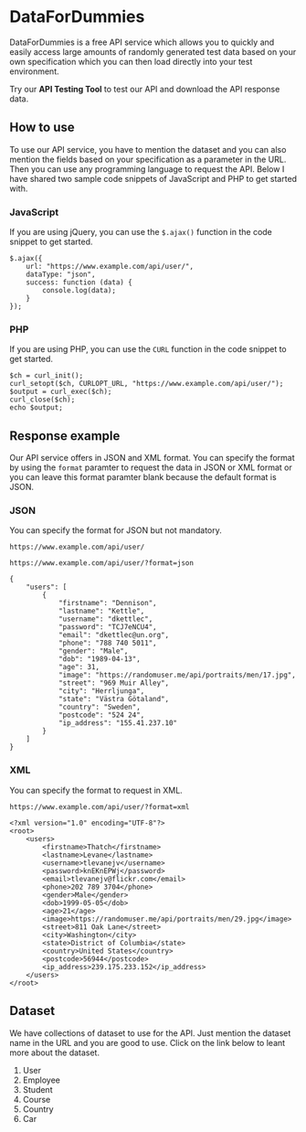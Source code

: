 # DataForDummies

DataForDummies is a free API service which allows you to quickly and easily access large amounts of randomly generated test data based on your own specification which you can then load directly into your test environment.

Try our **API Testing Tool** to test our API and download the API response data.

## How to use

To use our API service, you have to mention the dataset and you can also mention the fields based on your specification as a parameter in the URL. Then you can use any programming language to request the API. Below I have shared two sample code snippets of JavaScript and PHP to get started with.

### JavaScript

If you are using jQuery, you can use the `$.ajax()` function in the code snippet to get started.

```
$.ajax({
    url: "https://www.example.com/api/user/",
    dataType: "json",
    success: function (data) {
        console.log(data);
    }
});
```

### PHP

If you are using PHP, you can use the `CURL` function in the code snippet to get started.

```
$ch = curl_init();
curl_setopt($ch, CURLOPT_URL, "https://www.example.com/api/user/");
$output = curl_exec($ch);
curl_close($ch);
echo $output;
```

## Response example

Our API service offers in JSON and XML format. You can specify the format by using the `format` paramter to request the data in JSON or XML format or you can leave this format paramter blank because the default format is JSON.

### JSON

You can specify the format for JSON but not mandatory.

`https://www.example.com/api/user/`

`https://www.example.com/api/user/?format=json`

```
{
    "users": [
        {
            "firstname": "Dennison",
            "lastname": "Kettle",
            "username": "dkettlec",
            "password": "TCJ7eNCU4",
            "email": "dkettlec@un.org",
            "phone": "788 740 5011",
            "gender": "Male",
            "dob": "1989-04-13",
            "age": 31,
            "image": "https://randomuser.me/api/portraits/men/17.jpg",
            "street": "969 Muir Alley",
            "city": "Herrljunga",
            "state": "Västra Götaland",
            "country": "Sweden",
            "postcode": "524 24",
            "ip_address": "155.41.237.10"
        }
    ]
}
```

### XML

You can specify the format to request in XML.

`https://www.example.com/api/user/?format=xml`

```
<?xml version="1.0" encoding="UTF-8"?>
<root>
    <users>
        <firstname>Thatch</firstname>
        <lastname>Levane</lastname>
        <username>tlevanejv</username>
        <password>knEKnEPWj</password>
        <email>tlevanejv@flickr.com</email>
        <phone>202 789 3704</phone>
        <gender>Male</gender>
        <dob>1999-05-05</dob>
        <age>21</age>
        <image>https://randomuser.me/api/portraits/men/29.jpg</image>
        <street>811 Oak Lane</street>
        <city>Washington</city>
        <state>District of Columbia</state>
        <country>United States</country>
        <postcode>56944</postcode>
        <ip_address>239.175.233.152</ip_address>
    </users>
</root>
```

## Dataset

We have collections of dataset to use for the API. Just mention the dataset name in the URL and you are good to use. Click on the link below to leant more about the dataset.

1. User
2. Employee
3. Student
4. Course
5. Country
6. Car
